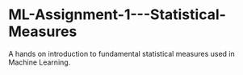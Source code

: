 # ML-Assignment-1---Statistical-Measures
A hands on introduction to fundamental statistical measures used in Machine Learning.
